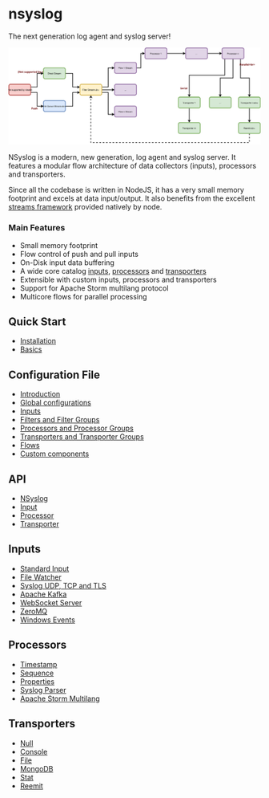 # nsyslog
The next generation log agent and syslog server!

![Architecture](assets/nsyslog.svg)

NSyslog is a modern, new generation, log agent and syslog server. It features a modular flow architecture of data collectors (inputs), processors and transporters.

Since all the codebase is written in NodeJS, it has a very small memory footprint and excels at data input/output. It also benefits from the excellent [streams framework](https://nodejs.org/api/stream.html) provided natively by node.

### Main Features
* Small memory footprint
* Flow control of push and pull inputs
* On-Disk input data buffering
* A wide core catalog [inputs](inputs/index.md), [processors](processors/index.md) and [transporters](transporters/index.md)
* Extensible with custom inputs, processors and transporters
* Support for Apache Storm multilang protocol
* Multicore flows for parallel processing

## Quick Start
* [Installation](intro/install.md)
* [Basics](intro/basics.md)

## Configuration File
* [Introduction](config/index.md)
* [Global configurations](config/globals.md)
* [Inputs](inputs/index.md)
* [Filters and Filter Groups](config/filters.md)
* [Processors and Processor Groups](processors/index.md)
* [Transporters and Transporter Groups](transporters/index.md)
* [Flows](config/flows.md)
* [Custom components](config/custom.md)

## API
* [NSyslog](api/nsyslog.md)
* [Input](api/input.md)
* [Processor](api/processor.md)
* [Transporter](api/transporter.md)

## Inputs
* [Standard Input](inputs/stdin.md)
* [File Watcher](inputs/file.md)
* [Syslog UDP, TCP and TLS](inputs/syslog.md)
* [Apache Kafka](inputs/kafka.md)
* [WebSocket Server](inputs/ws.md)
* [ZeroMQ](inputs/zmq.md)
* [Windows Events](inputs/windows.md)

## Processors
* [Timestamp](processors/timestamp.md)
* [Sequence](processors/sequence.md)
* [Properties](processors/properties.md)
* [Syslog Parser](processors/syslogparser.md)
* [Apache Storm Multilang](processors/multilang.md)

## Transporters
* [Null](transporters/null.md)
* [Console](transporters/console.md)
* [File](transporters/file.md)
* [MongoDB](transporters/mongodb.md)
* [Stat](transporters/stat.md)
* [Reemit](transporters/reemit.md)
